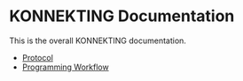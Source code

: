 # KONNEKTING Documentation

This is the overall KONNEKTING documentation.

- [Protocol](/protocol_generic.md)
- [Programming Workflow](./programming_workflow.md)
